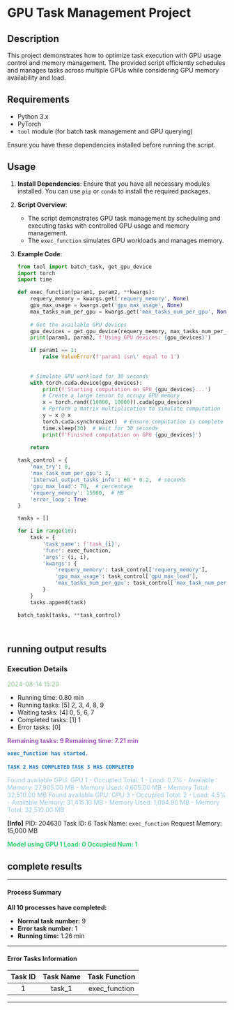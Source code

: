 # GPU Task Management Project

## Description

This project demonstrates how to optimize task execution with GPU usage control and memory management. The provided script efficiently schedules and manages tasks across multiple GPUs while considering GPU memory availability and load.

## Requirements

- Python 3.x
- PyTorch
- `tool` module (for batch task management and GPU querying)

Ensure you have these dependencies installed before running the script.

## Usage

1. **Install Dependencies**: Ensure that you have all necessary modules installed. You can use `pip` or `conda` to install the required packages.

2. **Script Overview**:
   - The script demonstrates GPU task management by scheduling and executing tasks with controlled GPU usage and memory management.
   - The `exec_function` simulates GPU workloads and manages memory.

3. **Example Code**:

   ```python
   from tool import batch_task, get_gpu_device
   import torch
   import time

   def exec_function(param1, param2, **kwargs):
       requery_memory = kwargs.get('requery_memory', None)
       gpu_max_usage = kwargs.get('gpu_max_usage', None)
       max_tasks_num_per_gpu = kwargs.get('max_tasks_num_per_gpu', None)
       
       # Get the available GPU devices
       gpu_devices = get_gpu_device(requery_memory, max_tasks_num_per_gpu, gpu_max_usage)
       print(param1, param2, f'Using GPU devices: {gpu_devices}')

       if param1 == 1:
           raise ValueError(f'param1 isn\' equal to 1')
    
       
       # Simulate GPU workload for 30 seconds
       with torch.cuda.device(gpu_devices):
           print(f'Starting computation on GPU {gpu_devices}...')
           # Create a large tensor to occupy GPU memory
           x = torch.rand((10000, 10000)).cuda(gpu_devices)
           # Perform a matrix multiplication to simulate computation
           y = x @ x
           torch.cuda.synchronize()  # Ensure computation is complete
           time.sleep(30)  # Wait for 30 seconds
           print(f'Finished computation on GPU {gpu_devices}')
       
       return

   task_control = {
       'max_try': 0,
       'max_task_num_per_gpu': 3,
       'interval_output_tasks_info': 60 * 0.2,  # seconds
       'gpu_max_load': 70,  # percentage
       'requery_memory': 15000,  # MB
       'error_loop': True
   }

   tasks = []

   for i in range(10):
       task = {
           'task_name': f'task_{i}',
           'func': exec_function,
           'args': (i, i),
           'kwargs': {
               'requery_memory': task_control['requery_memory'],
               'gpu_max_usage': task_control['gpu_max_load'],
               'max_tasks_num_per_gpu': task_control['max_task_num_per_gpu'],
           }
       }
       tasks.append(task)

   batch_task(tasks, **task_control)




## running output results

### Execution Details
<span style="color: #92c493;">2024-08-14 15:29</span>
- Running time: 0.80 min                         
- Running tasks: [5] 2, 3, 4, 8, 9                        
- Waiting tasks: [4] 0, 5, 6, 7                         
- Completed tasks: [1] 1                         
- Error tasks: [0]

<span style="color: #9b59b6; font-weight: bold;">Remaining tasks: 9  Remaining time: 7.21 min</span>

<span style="color: #1f77b4; font-weight: bold;">`exec_function has started.`</span>

<span style="color: #1f77b4; font-weight: bold;">`TASK 2 HAS COMPLETED`</span>
<span style="color: #1f77b4; font-weight: bold;">`TASK 3 HAS COMPLETED`</span>

<span style="color: #96c5e0;">Found available GPU: GPU 1 - Occupied Total: 1 - Load: 0.7% - Available Memory: 27,905.00 MB - Memory Used: 4,605.00 MB - Memory Total: 32,510.00 MB</span>
<span style="color: #96c5e0;">Found available GPU: GPU 3 - Occupied Total: 2 - Load: 4.5% - Available Memory: 31,415.10 MB - Memory Used: 1,094.90 MB - Memory Total: 32,510.00 MB</span>

**[Info]** PID: 204630  Task ID: 6  Task Name: `exec_function`  Request Memory: 15,000 MB

<span style="color: #2ecc71; font-weight: bold;">Model using GPU 1 Load: 0 Occupied Num: 1</span>


## complete results

---

#### Process Summary

**All 10 processes have completed:**
- **Normal task number:** 9
- **Error task number:** 1
- **Running time:** 1.26 min

---

#### Error Tasks Information

| Task ID | Task Name | Task Function   |
|:-------:|:---------:|:---------------:|
|    1    |  task_1   | exec_function   |

---


